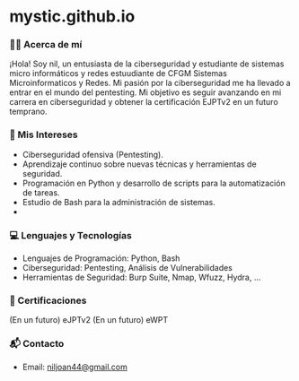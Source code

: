 # mystic.github.io
### 🧑‍🎓 Acerca de mí

¡Hola! Soy nil, un entusiasta de la ciberseguridad y estudiante de sistemas micro informáticos y redes estuudiante de CFGM Sistemas Microinformaticos y Redes. Mi pasión por la ciberseguridad me ha llevado a entrar en el mundo del pentesting. Mi objetivo es seguir avanzando en mi carrera en ciberseguridad y obtener la certificación EJPTv2 en un futuro temprano.
### 🎯 Mis Intereses

- Ciberseguridad ofensiva (Pentesting).
- Aprendizaje continuo sobre nuevas técnicas y herramientas de seguridad.
- Programación en Python y desarrollo de scripts para la automatización de tareas.
- Estudio de Bash para la administración de sistemas.
- 
### 💻 Lenguajes y Tecnologías

- Lenguajes de Programación: Python, Bash
- Ciberseguridad: Pentesting, Análisis de Vulnerabilidades
- Herramientas de Seguridad: Burp Suite, Nmap, Wfuzz, Hydra, ...

### 🏅 Certificaciones

 (En un futuro) eJPTv2
 (En un futuro) eWPT
 
### 📬 Contacto
- Email: niljoan44@gmail.com
